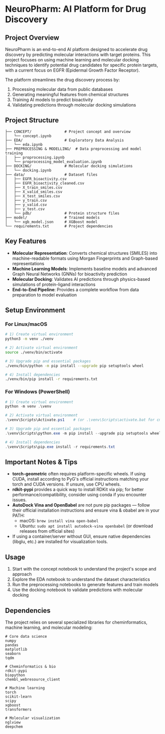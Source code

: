 # NeuroPharm: AI Platform for Drug Discovery

## Project Overview

NeuroPharm is an end-to-end AI platform designed to accelerate drug discovery by predicting molecular interactions with target proteins. This project focuses on using machine learning and molecular docking techniques to identify potential drug candidates for specific protein targets, with a current focus on EGFR (Epidermal Growth Factor Receptor).

The platform streamlines the drug discovery process by:
1. Processing molecular data from public databases
2. Generating meaningful features from chemical structures
3. Training AI models to predict bioactivity
4. Validating predictions through molecular docking simulations

## Project Structure

```
├── CONCEPT/               # Project concept and overview
│   └── concept.ipynb
├── EDA/                   # Exploratory Data Analysis
│   └── eda.ipynb
├── PREPROCESSING & MODELLING/  # Data preprocessing and model training
│   ├── proprocessing.ipynb
│   └── proprocessing_model_evaluation.ipynb
├── DOCKING/               # Molecular docking simulations
│   └── docking.ipynb
├── data/                  # Dataset files
│   ├── EGFR_bioactivity.csv
│   ├── EGFR_bioactivity_cleaned.csv
│   ├── X_train_smiles.csv
│   ├── X_valid_smiles.csv
│   ├── X_test_smiles.csv
│   ├── y_train.csv
│   ├── y_valid.csv
│   ├── y_test.csv
│   └── pdb/               # Protein structure files
├── model/                 # Trained models
│   └── xgb_model.json     # XGBoost model
└── requirements.txt       # Project dependencies
```

## Key Features

- **Molecular Representation**: Converts chemical structures (SMILES) into machine-readable formats using Morgan Fingerprints and Graph-based representations
- **Machine Learning Models**: Implements baseline models and advanced Graph Neural Networks (GNNs) for bioactivity prediction
- **Molecular Docking**: Validates AI predictions through physics-based simulations of protein-ligand interactions
- **End-to-End Pipeline**: Provides a complete workflow from data preparation to model evaluation

## Setup Environment

### For Linux/macOS

```bash
# 1) Create virtual environment
python3 -m venv ./venv

# 2) Activate virtual environment
source ./venv/bin/activate

# 3) Upgrade pip and essential packages
./venv/bin/python -m pip install --upgrade pip setuptools wheel

# 4) Install dependencies
./venv/bin/pip install -r requirements.txt
```

### For Windows (PowerShell)

```powershell
# 1) Create virtual environment
python -m venv .\venv

# 2) Activate virtual environment
.\venv\Scripts\Activate.ps1    # (or .\venv\Scripts\activate.bat for cmd)

# 3) Upgrade pip and essential packages
.\venv\Scripts\python.exe -m pip install --upgrade pip setuptools wheel

# 4) Install dependencies
.\venv\Scripts\pip.exe install -r requirements.txt
```

## Important Notes & Tips

- **torch-geometric** often requires platform-specific wheels. If using CUDA, install according to PyG's official instructions matching your torch and CUDA versions. If unsure, use CPU wheels.
- **rdkit-pypi** provides a quick way to install RDKit via pip; for better performance/compatibility, consider using conda if you encounter issues.
- **AutoDock Vina and OpenBabel** are not pure pip packages — follow their official installation instructions and ensure vina & obabel are in your PATH:
  - macOS: `brew install vina open-babel`
  - Ubuntu: `sudo apt install autodock-vina openbabel` (or download releases from official sites)
- If using a container/server without GUI, ensure native dependencies (libglu, etc.) are installed for visualization tools.

## Usage

1. Start with the concept notebook to understand the project's scope and approach
2. Explore the EDA notebook to understand the dataset characteristics
3. Run the preprocessing notebooks to generate features and train models
4. Use the docking notebook to validate predictions with molecular docking

## Dependencies

The project relies on several specialized libraries for cheminformatics, machine learning, and molecular modeling:

```
# Core data science
numpy
pandas
matplotlib
seaborn
tqdm

# Cheminformatics & bio
rdkit-pypi
biopython
chembl_webresource_client

# Machine learning
torch
scikit-learn
scipy
xgboost
transformers

# Molecular visualization
nglview
deepchem
```